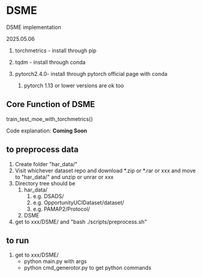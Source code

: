 # DSME
DSME implementation

2025.05.06 

1. torchmetrics - install through pip

2. tqdm - install through conda


3. pytorch2.4.0- install through pytorch official page with conda
   1. pytorch 1.13 or lower versions are ok too

## Core Function of DSME

train_test_moe_with_torchmetrics() 

Code explanation: __Coming Soon__


## to preprocess data

1. Create folder "har_data/"
2. Visit whichever dataset repo and download *.zip or *.rar or xxx and move to "har_data/" and unzip or unrar or xxx
3. Directory tree should be
    1. har_data/
       1. e.g. DSADS/
       2. e.g. OpportunityUCIDataset/dataset/
       3. e.g. PAMAP2/Protocol/
    2. DSME
4. get to xxx/DSME/ and "bash ./scripts/preprocess.sh"
## to run
1. get to xxx/DSME/
   * python main.py with args
   * python cmd_generotor.py to get python commands

